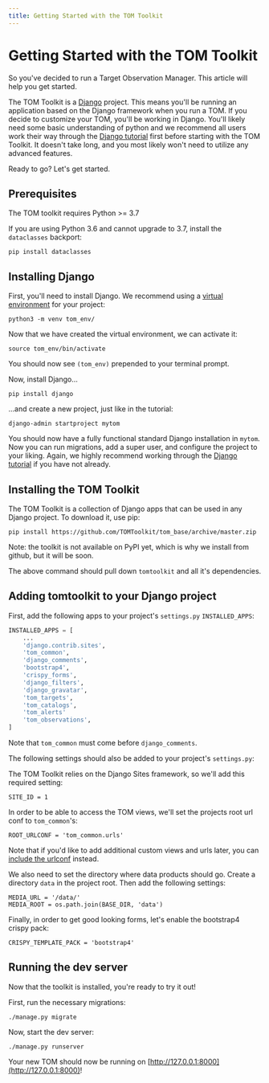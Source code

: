 ```yaml
---
title: Getting Started with the TOM Toolkit
---
```


# Getting Started with the TOM Toolkit

So you've decided to run a Target Observation Manager. This article will help you get started.

The TOM Toolkit is a [Django](https://django-project.org) project. This means you'll be running
an application based on the Django framework when you run a TOM. If you decide to customize
your TOM, you'll be working in Django. You'll likely need some basic understanding of python
and we recommend all users work their way through the
[Django tutorial](https://docs.djangoproject.com/en/2.1/contents/) first before starting with
the TOM Toolkit. It doesn't take long, and you most likely won't need to utilize any advanced
features.

Ready to go? Let's get started.

## Prerequisites

The TOM toolkit requires Python >= 3.7

If you are using Python 3.6 and cannot upgrade to 3.7, install the `dataclasses`
backport:

    pip install dataclasses

## Installing Django

First, you'll need to install Django. We recommend using a
[virtual environment](https://docs.python.org/3/tutorial/venv.html) for your project:

    python3 -m venv tom_env/

Now that we have created the virtual environment, we can activate it:

    source tom_env/bin/activate

You should now see `(tom_env)` prepended to your terminal prompt.

Now, install Django...

    pip install django

...and create a new project, just like in the tutorial:

    django-admin startproject mytom

You should now have a fully functional standard Django installation in `mytom`. Now you can run migrations,
add a super user, and configure the project to your liking. Again, we highly recommend working through
the [Django tutorial](https://docs.djangoproject.com/en/2.1/contents/) if you have not already.

## Installing the TOM Toolkit

The TOM Toolkit is a collection of Django apps that can be used in any Django project. To download it,
use pip:

    pip install https://github.com/TOMToolkit/tom_base/archive/master.zip

Note: the toolkit is not available on PyPI yet, which is why we install from github, but it will be soon.

The above command should pull down `tomtoolkit` and all it's dependencies.

## Adding tomtoolkit to your Django project


First, add the following apps to your project's `settings.py` `INSTALLED_APPS`:

```python
INSTALLED_APPS = [
    ...
    'django.contrib.sites',
    'tom_common',
    'django_comments',
    'bootstrap4',
    'crispy_forms',
    'django_filters',
    'django_gravatar',
    'tom_targets',
    'tom_catalogs',
    'tom_alerts'
    'tom_observations',
]
```

Note that `tom_common` must come before `django_comments`.

The following settings should also be added to your project's `settings.py`:

The TOM Toolkit relies on the Django Sites framework, so we'll add this required setting:

    SITE_ID = 1

In order to be able to access the TOM views, we'll set the projects root url conf to `tom_common`'s:

    ROOT_URLCONF = 'tom_common.urls'

Note that if you'd like to add additional custom views and urls later, you can
[include the urlconf](https://docs.djangoproject.com/en/2.1/topics/http/urls/#including-other-urlconfs) instead.

We also need to set the directory where data products should go. Create a
directory `data` in the project root. Then add the following settings:

    MEDIA_URL = '/data/'
    MEDIA_ROOT = os.path.join(BASE_DIR, 'data')

Finally, in order to get good looking forms, let's enable the bootstrap4 crispy pack:

    CRISPY_TEMPLATE_PACK = 'bootstrap4'


## Running the dev server

Now that the toolkit is installed, you're ready to try it out!

First, run the necessary migrations:

    ./manage.py migrate

Now, start the dev server:

    ./manage.py runserver

Your new TOM should now be running on [http://127.0.0.1:8000](http://127.0.0.1:8000)!
